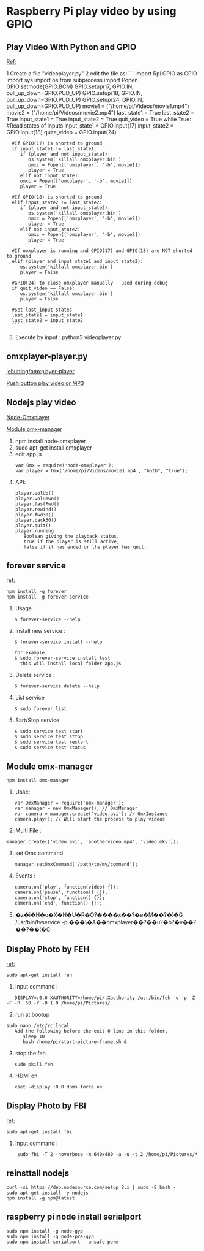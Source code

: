 # Raspberry Pi play video by using GPIO

## Play Video With Python and GPIO
[Ref:](https://www.hackster.io/ThothLoki/play-video-with-python-and-gpio-a30c7a)
   
   1 Create a file "videoplayer.py"
   2 edit the file as:
      ```
      import Rpi.GPIO as GPIO
      import sys
      import os from subprocess import Popen
      GPIO.setmode(GPIO.BCM)
      GPIO.setup(17, GPIO.IN, pull_up_down=GPIO.PUD_UP)
      GPIO.setup(18, GPIO.IN, pull_up_down=GPIO.PUD_UP)
      GPIO.setup(24, GPIO.IN, pull_up_down=GPIO.PUD_UP) 
      movie1 = ("/home/pi/Videos/movie1.mp4")
      movie2 = ("/home/pi/Videos/movie2.mp4")
      last_state1 = True
      last_state2 = True
      input_state1 = True
      input_state2 = True
      quit_video = True
      while True:
      #Read states of inputs
      input_state1 = GPIO.input(17)
      input_state2 = GPIO.input(18)
      quite_video = GPIO.input(24)

      #If GPIO(17) is shorted to ground
      if input_state1 != last_state1:
         if (player and not input_state1):
            os.system('killall omxplayer.bin')
            omxc = Popen(['omxplayer', '-b', movie1])
            player = True
         elif not input_state1:
         omxc = Popen(['omxplayer', '-b', movie1])
         player = True

      #If GPIO(18) is shorted to ground
      elif input_state2 != last_state2:
         if (player and not input_state2):
            os.system('killall omxplayer.bin')
            omxc = Popen(['omxplayer', '-b', movie2])
            player = True
         elif not input_state2:
            omxc = Popen(['omxplayer', '-b', movie2])
            player = True

      #If omxplayer is running and GPIO(17) and GPIO(18) are NOT shorted to ground
      elif (player and input_state1 and input_state2):
         os.system('killall omxplayer.bin')
         player = False

      #GPIO(24) to close omxplayer manually - used during debug
      if quit_video == False:
         os.system('killall omxplayer.bin')
         player = False

      #Set last_input states
      last_state1 = input_state1
      last_state2 = input_state2 
      ```
   3. Execute by input : python3 videoplayer.py

   
## omxplayer-player.py    	
[jehutting/omxplayer-player](https://github.com/jehutting/omxplayer-player/blob/master/omxplayer-player.py)

[Push button play video or MP3](http://www.pibeginners.com/playing-media-via-cli-gpio/)
   

## Nodejs play video
[Node-Omxplayer](https://www.npmjs.com/package/node-omxplayer)

[Module omx-manager](https://npm.taobao.org/package/omx-manager#othermethods)
   
   1. npm install node-omxplayer
   2. sudo apt-get install omxplayer
   3. edit app.js
      ```
      var Omx = require('node-omxplayer');
      var player = Omx('/home/pi/Videos/movie1.mp4', "both", "true");
      ```
   4. API:
      ```
      player.volUp()
      player.volDown()
      player.fastFwd()
      player.rewind()
      player.fwd30()
      player.back30()
      player.quit() 
      player.running
         Boolean giving the playback status, 
         true if the player is still active, 
         false if it has ended or the player has quit.
      ```   

## forever service 
[ref:](https://github.com/zapty/forever-service)
   ```
   npm install -g forever
   npm install -g forever-service  
   ```
   1. Usage :
   ```
      $ forever-service --help 
   ```
   2. Install new service :
   ```
      $ forever-service install --help 
      
      for example:
      $ sudo forever-service install test
        this will install local folder app.js
   ```   
   3. Delete service :
   ```
      $ forever-service delete --help
   ```
   4. List service
   ```
      $ sudo forever list
   ```
   5. Sart/Stop service
   ```
      $ sudo service test start
      $ sudo service test sttop
      $ sudo service test restart
      $ sudo service test status
   ```
      

## Module omx-manager
   ```
   npm install omx-manager
   ```
   1. Usae:
   ```
      var OmxManager = require('omx-manager');
      var manager = new OmxManager(); // OmxManager
      var camera = manager.create('video.avi'); // OmxInstance
      camera.play(); // Will start the process to play videos  
   ```
   2. Multi File :
   ```
   manager.create(['video.avi', 'anothervideo.mp4', 'video.mkv']); 
   ```   
   3. set Omx command
   ```
      manager.setOmxCommand('/path/to/my/command');
   ```
   
   4. Events :
   ```
      camera.on('play', function(video) {});  
      camera.on('pause', function() {});
      camera.on('stop', function() {});
      camera.on('end', function() {}); 
   ```
    
   5. �z�i�H�o�X�H�U�R�O?����x��?�e�M��?�¦�G 
      /usr/bin/tvservice -p 
      ���\�A��omxplayer��?��u?�b?�v��?��?��¦�C 
      

## Display Photo by FEH
[ref:](https://pimylifeup.com/raspberry-pi-photo-frame/)
   
   ```
   sudo apt-get install feh
   ```
   1. input command :
   ```
      DISPLAY=:0.0 XAUTHORITY=/home/pi/.Xauthority /usr/bin/feh -q -p -Z -F -R  60 -Y -D 1.0 /home/pi/Pictures/
   ```
   2. run at bootup
   ```
   sudo nano /etc/rc.local
      Add the following before the exit 0 line in this folder.
         sleep 10
         bash /home/pi/start-picture-frame.sh &
   ```
   3. stop the feh
   ```
      sudo pkill feh
   ```
   4. HDMI on
   ```
      xset -display :0.0 dpms force on
   ```
      
## Display Photo by FBI
[ref:](http://ofbrooklyn.com/2014/01/2/building-photo-frame-raspberry-pi-motion-detector/)

   ```
   sudo apt-get install fbi
   ```
   1. input command :
   ```
       sudo fbi -T 2 -noverbose -m 640x480 -a -u -t 2 /home/pi/Pictures/*  
   ```


## reinsttall nodejs 
   ```
   curl -sL https://deb.nodesource.com/setup_8.x | sudo -E bash -
   sudo apt-get install -y nodejs
   npm install -g npm@latest
   ```

## raspberry pi node install serialport
   ```
   sudo npm install -g node-gyp
   sudo npm install -g node-pre-gyp  
   sudo npm install serialport --unsafe-perm    
   ```   